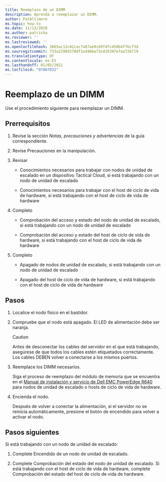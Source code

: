 ```yaml
---
title: Reemplazo de un DIMM
description: Aprenda a reemplazar un DIMM.
author: PatAltimore
ms.topic: how-to
ms.date: 11/13/2020
ms.author: patricka
ms.reviewer: ''
ms.lastreviewed: ''
ms.openlocfilehash: 3665ac12c42cac7a87ae9c69f4fc450b4f76cf3d
ms.sourcegitcommit: 733a22985570df1ad466a73cd26397e7aa726719
ms.translationtype: HT
ms.contentlocale: es-ES
ms.lasthandoff: 01/05/2021
ms.locfileid: "97867832"
---
```

# <a name="replacing-a-dimm"></a>Reemplazo de un DIMM

Use el procedimiento siguiente para reemplazar un DIMM.

## <a name="prerequisites"></a>Prerrequisitos

1.  Revise la sección *Notas, precauciones y advertencias* de la guía correspondiente.

2.  Revise Precauciones en la manipulación.

3.  Revisar

    -   Conocimientos necesarios para trabajar con nodos de unidad de escalado en un dispositivo Tactical Cloud, si está trabajando con un nodo de unidad de escalado

    -   Conocimientos necesarios para trabajar con el host de ciclo de vida de hardware, si está trabajando con el host de ciclo de vida de hardware

4.  Completo

    -   Comprobación del acceso y estado del nodo de unidad de escalado, si está trabajando con un nodo de unidad de escalado

    -   Comprobación del acceso y estado del host de ciclo de vida de hardware, si está trabajando con el host de ciclo de vida de hardware

5.  Completo

    -   Apagado de nodos de unidad de escalado, si está trabajando con un nodo de unidad de escalado

    -   Apagado del host de ciclo de vida de hardware, si está trabajando con el host de ciclo de vida de hardware

## <a name="steps"></a>Pasos

1.  Localice el nodo físico en el bastidor.

2.  Compruebe que el nodo está apagado. El LED de alimentación debe ser naranja.

    > [!CAUTION]
    > Antes de desconectar los cables del servidor en el que está trabajando, asegúrese de que todos los cables estén etiquetados correctamente. Los cables DEBEN volver a conectarse a los mismos puertos.
    
3.  Reemplace los DIMM necesarios.

    Siga el proceso de reemplazo del módulo de memoria que se encuentra en el [Manual de instalación y servicio de Dell EMC PowerEdge R640](https://www.dell.com/support/manuals/us/en/04/poweredge-r640/per640_ism_pub/dell-emc-poweredge-r640-overview?guid=guid-f39be9ba-158c-45e3-b8b1-f07bb750d6d4) para nodos de unidad de escalado o hosts de ciclo de vida de hardware.
    
4.  Encienda el nodo.

    Después de volver a conectar la alimentación, si el servidor no se reinicia automáticamente, presione el botón de encendido para volver a activar el nodo.
    
## <a name="next-steps"></a>Pasos siguientes

Si está trabajando con un nodo de unidad de escalado:

1.  Complete Encendido de un nodo de unidad de escalado.

2.  Complete Comprobación del estado del nodo de unidad de escalado. Si está trabajando con el host de ciclo de vida de hardware, complete Comprobación del estado del host de ciclo de vida de hardware.
    
